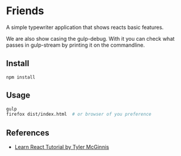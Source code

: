# Friends
A simple typewriter application that shows reacts basic features. 

We are also show casing the gulp-debug. With it you can check what passes in gulp-stream by printing it on the commandline.

## Install
`npm install`

## Usage
```bash
gulp
firefox dist/index.html  # or browser of you preference
```

## References
* [Learn React Tutorial by Tyler McGinnis](http://tylermcginnis.com/reactjs-tutorial-a-comprehensive-guide-to-building-apps-with-react/)
